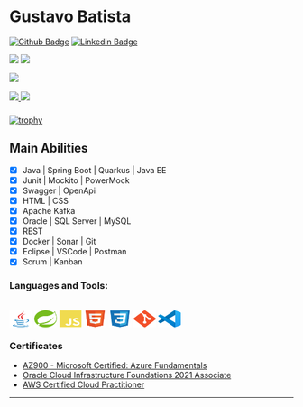 # Gustavo Batista

[![Github Badge](https://img.shields.io/badge/-Github-000?style=flat-square&logo=Github&logoColor=white&link=https://github.com/gustavobf)](https://github.com/gustavobf)
[![Linkedin Badge](https://img.shields.io/badge/-LinkedIn-blue?style=flat-square&logo=Linkedin&logoColor=white&link=https://www.linkedin.com/in/gustavo-batista-figueiredo/)](https://www.linkedin.com/in/gustavobfig/)

<p>
  <img src="http://views.whatilearened.today/views/github/gustavobf/views.svg" />
  <a href="https://github.com/Gustavobf">
    <img src="https://img.shields.io/github/followers/gustavobf?color=%234CC61E&label=GitHub%20Followers%20%3A" />
  </a>
</p>

<p>
  <img src="https://img.shields.io/badge/Backend-Java-informational?style=flat&logo=java&logoColor=red&color=05122A" />
</p>

<div>
  <a href="https://github.com/Gustavobf">
  <img height="180em" src="https://github-readme-stats.vercel.app/api?username=Gustavobf&show_icons=true&theme=tokyonight&include_all_commits=true&count_private=false"/>
  <img height="180em" src="https://github-readme-stats.vercel.app/api/top-langs/?username=Gustavobf&layout=compact&langs_count=7&theme=tokyonight"/>
</div>

  ###
  
[![trophy](https://github-profile-trophy.vercel.app/?username=Gustavobf)](https://github.com/ryo-ma/github-profile-trophy)

## Main Abilities
- [x] Java | Spring Boot | Quarkus | Java EE
- [x] Junit | Mockito | PowerMock
- [x] Swagger | OpenApi
- [x] HTML | CSS
- [x] Apache Kafka 
- [x] Oracle | SQL Server | MySQL
- [x] REST
- [x] Docker | Sonar | Git
- [x] Eclipse | VSCode | Postman
- [x] Scrum | Kanban

### Languages and Tools:
  <div style="display: inline_block"><br>
  <img align="center" alt="Java" height="30" width="40" src="https://raw.githubusercontent.com/devicons/devicon/master/icons/java/java-original.svg">
  <img align="center" alt="Spring" height="30" width="40" src="https://raw.githubusercontent.com/devicons/devicon/master/icons/spring/spring-original.svg">
  <img align="center" alt="Javascript" height="30" width="40" src="https://raw.githubusercontent.com/devicons/devicon/master/icons/javascript/javascript-plain.svg">
  <img align="center" alt="HTML" height="30" width="40" src="https://raw.githubusercontent.com/devicons/devicon/master/icons/html5/html5-original.svg">
  <img align="center" alt="CSS" height="30" width="40" src="https://raw.githubusercontent.com/devicons/devicon/master/icons/css3/css3-original.svg">
  <img align="center" alt="Git" height="30" width="40" src="https://raw.githubusercontent.com/devicons/devicon/master/icons/git/git-original.svg">
  <img align="center" alt="Visual Studio Code" height="30" width="40" src="https://raw.githubusercontent.com/devicons/devicon/master/icons/vscode/vscode-original.svg">
  </div>
  
### Certificates
  - [AZ900 - Microsoft Certified: Azure Fundamentals](https://www.credly.com/badges/719290ed-1fd2-4e80-b203-51281371d386/public_url)
  - [Oracle Cloud Infrastructure Foundations 2021 Associate](https://catalog-education.oracle.com/pls/certview/sharebadge?id=1CCC314C346DBC8A304439BB8B4AB1A629F709AAA98A5CE8E3FA404AF83C5BA2)
  - [AWS Certified Cloud Practitioner](https://www.credly.com/badges/130563de-2906-46f2-a8d3-96f93acc3068/linked_in_profile)

---
